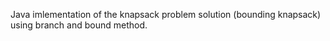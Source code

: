 Java imlementation of the knapsack problem solution (bounding knapsack) using branch and bound method.
